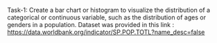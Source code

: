 Task-1:
Create a bar chart or histogram to visualize the distribution of a categorical or continuous variable, such as the distribution of ages or genders in a population.
Dataset was provided in this link : https://data.worldbank.org/indicator/SP.POP.TOTL?name_desc=false
